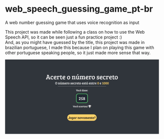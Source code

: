 # web_speech_guessing_game_pt-br
A web number guessing game that uses voice recognition as input

This project was made while following a class on how to use the Web Speech API, so it can be seen just a fun practice project :)  
And, as you might have guessed by the title, this project was made in brazilian portuguese, I made this because I plan on playing this game with other portuguese speaking people, so it just made more sense that way.

![game screenshot](game_screenshot.jpg)